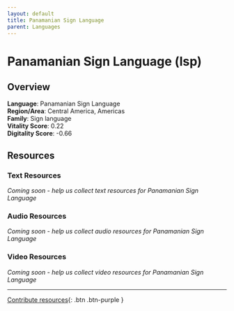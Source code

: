 ```yaml
---
layout: default
title: Panamanian Sign Language
parent: Languages
---
```


# Panamanian Sign Language (lsp)

## Overview

**Language**: Panamanian Sign Language  
**Region/Area**: Central America, Americas  
**Family**: Sign language  
**Vitality Score**: 0.22  
**Digitality Score**: -0.66  

## Resources

### Text Resources
*Coming soon - help us collect text resources for Panamanian Sign Language*

### Audio Resources
*Coming soon - help us collect audio resources for Panamanian Sign Language*

### Video Resources
*Coming soon - help us collect video resources for Panamanian Sign Language*

---

[Contribute resources](https://fairtrain.github.io/){: .btn .btn-purple }
